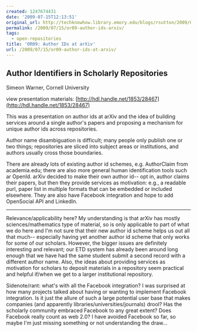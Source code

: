 ```yaml
---
created: 1247674431
date: '2009-07-15T12:13:51'
original_url: http://techknowhow.library.emory.edu/blogs/rsutton/2009/07/15/or09-author-ids-arxiv
permalink: /2009/07/15/or09-author-ids-arxiv/
tags:
  - open-repositories
title: 'OR09: Author IDs at arXiv'
url: /2009/07/15/or09-author-ids-at-arxiv/
---
```



## Author Identifiers in Scholarly Repositories

Simeon Warner, Cornell University

view presentation materials: [http://hdl.handle.net/1853/28467](http://hdl.handle.net/1853/28467)

This was a presentation on author ids at arXiv and the idea of building services around a single author's papers and proposing a mechanism for unique author ids across repositories.

Author name disambiguation is difficult; many people only publish one or two things; repositories are sliced into subject areas or institutions, and authors usually cross those boundaries.

There are already lots of existing author id schemes, e.g. AuthorClaim from academia.edu; there are also more general human identification tools such ar OpenId. arXiv decided to make their own author id-- opt in, author claims their papers, but then they provide services as motivation: e.g., a readable purl, paper list in multiple formats that can be embedded or included elsewhere. They are also have Facebook integration and hope to add OpenSocial API and LinkedIn.

* * *

Relevance/applicability here? My understanding is that arXiv has mostly sciences/mathematics type of material, so is only applicable to part of what we do here and I'm not sure that their new author id scheme helps us out all that much-- especially having yet another author id scheme that only works for some of our scholars. However, the bigger issues are definitely interesting and relevant; our ETD system has already been around long enough that we have had the same student submit a second record with a different author name. Also, the ideas about providing services as motivation for scholars to deposit materials in a repository seem practical and helpful if/when we get to a larger institutional repository.

Sidenote/rant: what's with all the Facebook integration? I was surprised at how many projects talked about having or wanting to implement Facebook integration. Is it just the allure of such a large potential user base that makes companies (and apparently libraries/universities/journals) drool? Has the scholarly community embraced Facebook to any great extent? Does Facebook really count as web 2.0? I have avoided Facebook so far, so maybe I'm just missing something or not understanding the draw...